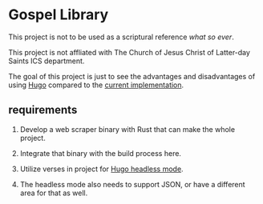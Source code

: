 # Gospel Library

This project is not to be used as a scriptural reference _what so ever_.

This project is not affliated with The Church of Jesus Christ of Latter-day Saints ICS department.

The goal of this project is just to see the advantages and disadvantages of using [Hugo](https://gohugo.io/) compared to the [current implementation](https://www.churchofjesuschrist.org/study?lang=eng).

## requirements

1. Develop a web scraper binary with Rust that can make the whole project.

2. Integrate that binary with the build process here.

3. Utilize verses in project for [Hugo headless mode](https://gohugo.io/content-management/page-bundles/).

4. The headless mode also needs to support JSON, or have a different area for that as well.
